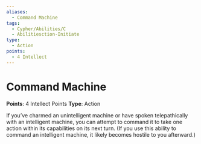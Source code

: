 ```yaml
---
aliases:
  - Command Machine
tags:
  - Cypher/Abilities/C
  - Abilitiesction-Initiate
type:
  - Action
points:
  - 4 Intellect
---
```


# Command Machine

**Points**: 4 Intellect Points
**Type**: Action

If you’ve charmed an unintelligent machine or have spoken telepathically with an intelligent machine, you can attempt to command it to take one action within its capabilities on its next turn. (If you use this ability to command an intelligent machine, it likely becomes hostile to you afterward.)
